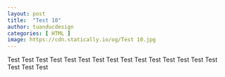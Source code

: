 ```yaml
---
layout: post
title:  "Test 10"
author: tuanducdesign
categories: [ HTML ]
image: https://cdn.statically.io/og/Test 10.jpg
---
```


Test Test Test Test Test Test Test Test Test Test Test Test Test Test Test Test Test Test
